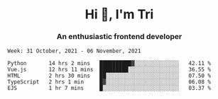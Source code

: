 <h1 align="center">Hi 👋, I'm Tri</h1>
<h3 align="center">An enthusiastic frontend developer</h3>

<!--START_SECTION:waka-->
```text
Week: 31 October, 2021 - 06 November, 2021

Python       14 hrs 2 mins   ██████████▓░░░░░░░░░░░░░░   42.11 % 
Vue.js       12 hrs 11 mins  █████████░░░░░░░░░░░░░░░░   36.55 % 
HTML         2 hrs 30 mins   ██░░░░░░░░░░░░░░░░░░░░░░░   07.50 % 
TypeScript   2 hrs 1 min     █▓░░░░░░░░░░░░░░░░░░░░░░░   06.08 % 
EJS          1 hr 7 mins     █░░░░░░░░░░░░░░░░░░░░░░░░   03.37 % 
```
<!--END_SECTION:waka-->

